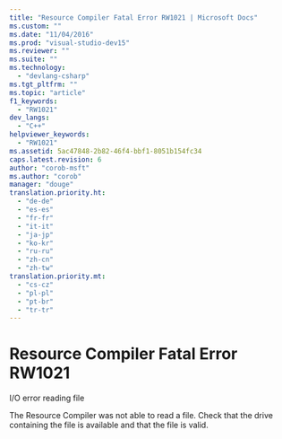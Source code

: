 ```yaml
---
title: "Resource Compiler Fatal Error RW1021 | Microsoft Docs"
ms.custom: ""
ms.date: "11/04/2016"
ms.prod: "visual-studio-dev15"
ms.reviewer: ""
ms.suite: ""
ms.technology: 
  - "devlang-csharp"
ms.tgt_pltfrm: ""
ms.topic: "article"
f1_keywords: 
  - "RW1021"
dev_langs: 
  - "C++"
helpviewer_keywords: 
  - "RW1021"
ms.assetid: 5ac47848-2b82-46f4-bbf1-8051b154fc34
caps.latest.revision: 6
author: "corob-msft"
ms.author: "corob"
manager: "douge"
translation.priority.ht: 
  - "de-de"
  - "es-es"
  - "fr-fr"
  - "it-it"
  - "ja-jp"
  - "ko-kr"
  - "ru-ru"
  - "zh-cn"
  - "zh-tw"
translation.priority.mt: 
  - "cs-cz"
  - "pl-pl"
  - "pt-br"
  - "tr-tr"
---
```

# Resource Compiler Fatal Error RW1021
I/O error reading file  
  
 The Resource Compiler was not able to read a file. Check that the drive containing the file is available and that the file is valid.